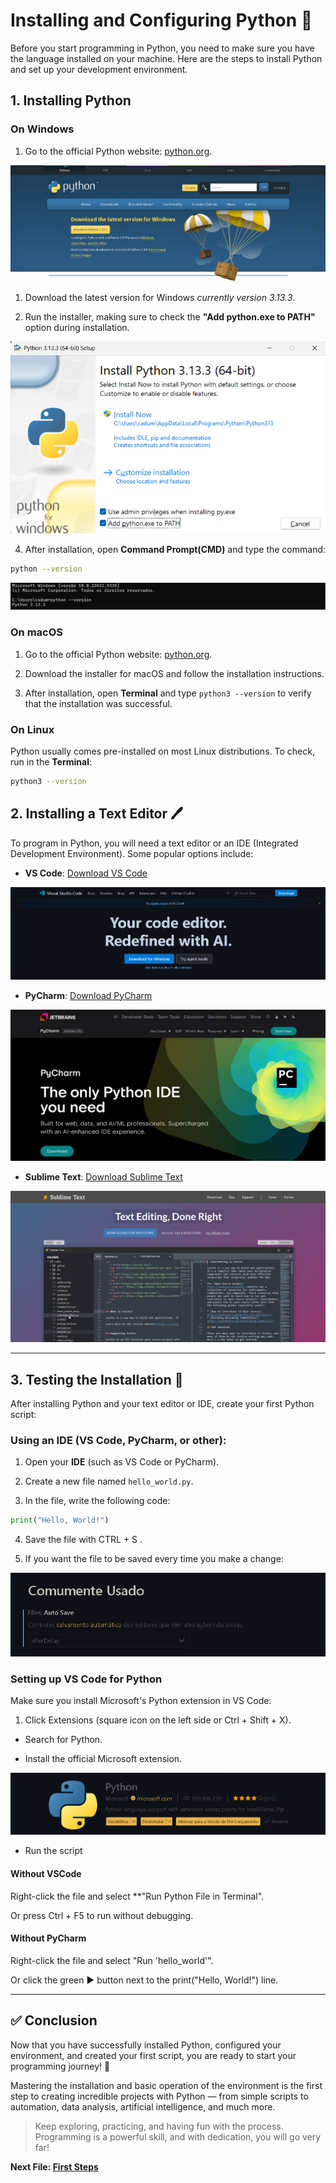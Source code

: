 # Installing and Configuring Python 🐍

Before you start programming in Python, you need to make sure you have the language installed on your machine. Here are the steps to install Python and set up your development environment.

## 1. Installing Python

### On Windows

1. Go to the official Python website: [python.org](https://www.python.org/downloads/).

![alt text](/assets/PythonInWindows.png)

1. Download the latest version for Windows *currently version 3.13.3*.

1. Run the installer, making sure to check the **"Add python.exe to PATH"** option during installation.

![alt text](/assets/PythonInWindows2.png)

4. After installation, open **Command Prompt(CMD)** and type the command:

```bash
python --version
```

![alt text](/assets/PythonInWindows3.png)

### On macOS

1. Go to the official Python website: [python.org](https://www.python.org/downloads/).

2. Download the installer for macOS and follow the installation instructions.

3. After installation, open **Terminal** and type `python3 --version` to verify that the installation was successful.

### On Linux

Python usually comes pre-installed on most Linux distributions. To check, run in the **Terminal**:

```bash
python3 --version
```

## 2. Installing a Text Editor 🖊️

To program in Python, you will need a text editor or an IDE (Integrated Development Environment). Some popular options include:

- **VS Code**: [Download VS Code](https://code.visualstudio.com/)

![Vscode Site](/assets/VscodeSite.png)

- **PyCharm**: [Download PyCharm](https://www.jetbrains.com/pycharm/)

![Pycharm Site](/assets/PycharmSite.png)

- **Sublime Text**: [Download Sublime Text](https://www.sublimetext.com/)

![Sublime Site](/assets/SublimeSite.png)

---

## 3. Testing the Installation 🧪

After installing Python and your text editor or IDE, create your first Python script:

### Using an IDE (VS Code, PyCharm, or other):

1. Open your **IDE** (such as VS Code or PyCharm).

2. Create a new file named `hello_world.py`.

3. In the file, write the following code:

```python
print("Hello, World!")
```

4. Save the file with CTRL + S .

5. If you want the file to be saved every time you make a change:

![Auto Save](/assets/AutoSaveConfig.png)

### Setting up VS Code for Python

Make sure you install Microsoft's Python extension in VS Code:

1. Click Extensions (square icon on the left side or Ctrl + Shift + X).

- Search for Python.

- Install the official Microsoft extension.

![alt text](/assets/PythonExtension.png)

- Run the script

#### Without VSCode

Right-click the file and select **"Run Python File in Terminal".

Or press Ctrl + F5 to run without debugging.

#### Without PyCharm

Right-click the file and select "Run 'hello_world'".

Or click the green ▶️ button next to the print("Hello, World!") line.

---

## ✅ Conclusion

Now that you have successfully installed Python, configured your environment, and created your first script, you are ready to start your programming journey! 🚀

Mastering the installation and basic operation of the environment is the first step to creating incredible projects with Python — from simple scripts to automation, data analysis, artificial intelligence, and much more.

> Keep exploring, practicing, and having fun with the process. Programming is a powerful skill, and with dedication, you will go very far!

**Next File: [First Steps](/en-us/1.%20introduction/first_steps.md)**